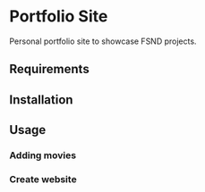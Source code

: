 # Portfolio Site

Personal portfolio site to showcase FSND projects.

## Requirements

## Installation

## Usage

### Adding movies

### Create website
